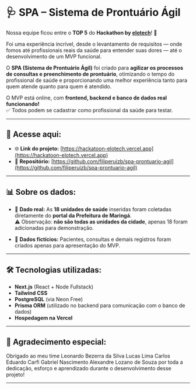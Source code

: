 # 🩺 SPA – Sistema de Prontuário Ágil

Nossa equipe ficou entre o **TOP 5** do **Hackathon by [elotech](https://www.elotech.com.br)**! 🚀

Foi uma experiência incrível, desde o levantamento de requisitos — onde fomos até profissionais reais da saúde para entender suas dores — até o desenvolvimento de um MVP funcional.

O **SPA (Sistema de Prontuário Ágil)** foi criado para **agilizar os processos de consultas e preenchimento de prontuário**, otimizando o tempo do profissional de saúde e proporcionando uma melhor experiência tanto para quem atende quanto para quem é atendido.

O MVP está online, com **frontend, backend e banco de dados real funcionando!**  
✅ Todos podem se cadastrar como profissional da saúde para testar.

---

## 🔗 Acesse aqui:

- 🌐 **Link do projeto:** [https://hackatoon-elotech.vercel.app](https://hackatoon-elotech.vercel.app)  
- 📂 **Repositório:** [https://github.com/filiperuizb/spa-prontuario-agil](https://github.com/filiperuizb/spa-prontuario-agil)  

---

## 📊 Sobre os dados:

- 🔸 **Dado real:** As **18 unidades de saúde** inseridas foram coletadas diretamente do **portal da Prefeitura de Maringá**.  
⚠️ Observação: **não são todas as unidades da cidade**, apenas 18 foram adicionadas para demonstração.

- 🔸 **Dados fictícios:** Pacientes, consultas e demais registros foram criados apenas para apresentação do MVP.

---

## 🛠️ Tecnologias utilizadas:

- **Next.js** (React + Node Fullstack)  
- **Tailwind CSS**  
- **PostgreSQL** (via Neon Free)  
- **Prisma ORM** (utilizado no backend para comunicação com o banco de dados)  
- **Hospedagem na Vercel**

---

## 🙌 Agradecimento especial:

Obrigado ao meu time 
Leonardo Bezerra da Silva
Lucas Lima
Carlos Eduardo Carfi
Gabriel Nascimento
Alexandre Lozano de Souza
por toda a dedicação, esforço e aprendizado durante o desenvolvimento desse projeto!

---
